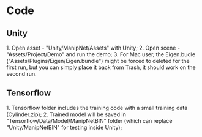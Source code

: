 Code
============


Unity
------------
<p>
  1. Open asset - "Unity/ManipNet/Assets" with Unity;
  2. Open scene - "Assets/Project/Demo" and run the demo;
  3. For Mac user, the Eigen.budle ("Assets/Plugins/Eigen/Eigen.bundle") might be forced to deleted for the first run, but you can simply place it back from Trash, it should work on the second run.
</p>

Tensorflow
------------
<p>
  1. Tensorflow folder includes the training code with a small training data (Cylinder.zip);
  2. Trained model will be saved in "Tensorflow/Data/Model/ManipNetBIN" folder (which can replace "Unity/ManipNetBIN" for testing inside Unity);
</p>
